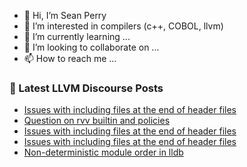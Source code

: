 - 👋 Hi, I’m Sean Perry
- 👀 I’m interested in compilers (c++, COBOL, llvm)
- 🌱 I’m currently learning ...
- 💞️ I’m looking to collaborate on ...
- 📫 How to reach me ...

<!---
s66perry/s66perry is a ✨ special ✨ repository because its `README.md` (this file) appears on your GitHub profile.
You can click the Preview link to take a look at your changes.
--->
### 📕 Latest LLVM Discourse Posts

<!-- DISCOURSE-LLVM:START -->
- [Issues with including files at the end of header files](https://discourse.llvm.org/t/issues-with-including-files-at-the-end-of-header-files/86517#post_3)
- [Question on rvv builtin and policies](https://discourse.llvm.org/t/question-on-rvv-builtin-and-policies/86463#post_11)
- [Issues with including files at the end of header files](https://discourse.llvm.org/t/issues-with-including-files-at-the-end-of-header-files/86517#post_2)
- [Issues with including files at the end of header files](https://discourse.llvm.org/t/issues-with-including-files-at-the-end-of-header-files/86517#post_1)
- [Non-deterministic module order in lldb](https://discourse.llvm.org/t/non-deterministic-module-order-in-lldb/86446#post_15)
<!-- DISCOURSE-LLVM:END -->
